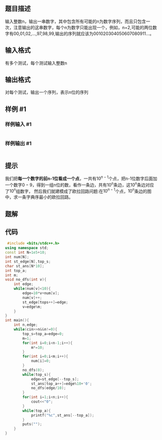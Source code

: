 ## 题目描述
输入整数n，输出一串数字，其中包含所有可能的n为数字序列，而且只包含一次，注意输出的这串数字，每个n为数字只能出现一个，例如，n=2,可能的两位数字有00,01,02,...,97,98,99,输出的序列就应该为001020304050607080911...。

## 输入格式
有多个测试，每个测试输入整数n


## 输出格式
对每个测试，输出一个序列，表示n位的序列


## 样例 #1

### 样例输入 #1

```

```

### 样例输出 #1

```

```

## 提示
我们把**每一个数字的前n-1位看成一个点**，一共有$10^{n-1}$个点，把n-1位数字后面加一个数字$0-9$，得到一组n位的数，看作一条边，共有$10^n$条边，这$10^n$条边对应了$10^n$组数字，
然后我们就建模成了欧拉回路问题:在$10^{n-1}$个点，$10^n$条边的图中，求一条字典序最小的欧拉回路。


## 题解


## 代码
```cpp
 #include <bits/stdc++.h>
using namespace std;
const int N=1e5+10;
int num[N];
int st_edge[N],top_s;
char st_ans[N*10];
int top_a;
int m;
void no_dfs(int v){
	int edge;
	while(num[v]<10){
		edge=10*v+num[v];
		num[v]++;
		st_edge[tops++]=edge;
		v=edge%m;
	}
}
int main(){
	int n,edge;
	while(cin>>n&&n!=0){
		top_s=top_a=edge=0;
		m=1;
		for(int i=0;i<n-1;i++){
			m*=10;
		}
		for(int i=0;i<m;i++){
			num[i]=0;
		}
		no_dfs(0);
		while(top_s){
			edge=st_edge[--top_s];
			st_ans[top_a++]=edge%10+'0';
			no_dfs(edge/10);
		}
		for(int i=1;i<n;i++){
			cout<<"0";
		}
		while(top_a){
			printf("%c",st_ans[--top_a]);
		}
		puts("");
	}
}


```